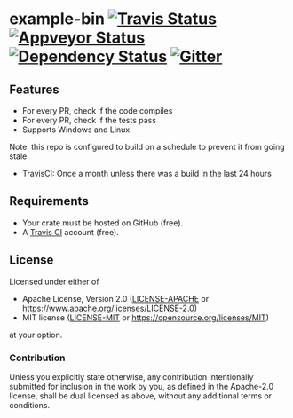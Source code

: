 example-bin
[![Travis Status](https://travis-ci.org/crate-ci/example-bin.svg?branch=master)](https://travis-ci.org/crate-ci/example-bin)
[![Appveyor Status](https://ci.appveyor.com/api/projects/status/27jbg88g4qnevp9x/branch/master?svg=true)](https://ci.appveyor.com/project/epage/example-bin/branch/master)
[![Dependency Status](https://dependencyci.com/github/crate-ci/example-bin/badge)](https://dependencyci.com/github/crate-ci/example-bin)
[![Gitter](https://badges.gitter.im/Join%20Chat.svg)](https://gitter.im/crate-ci/general)
===========

## Features

- For every PR, check if the code compiles
- For every PR, check if the tests pass
- Supports Windows and Linux

Note: this repo is configured to build on a schedule to prevent it from going stale
- TravisCI: Once a month unless there was a build in the last 24 hours

## Requirements

- Your crate must be hosted on GitHub (free).
- A [Travis CI](https://travis-ci.org/) account (free).

## License

Licensed under either of

- Apache License, Version 2.0 ([LICENSE-APACHE](LICENSE-APACHE) or
  https://www.apache.org/licenses/LICENSE-2.0)
- MIT license ([LICENSE-MIT](LICENSE-MIT) or https://opensource.org/licenses/MIT)

at your option.

### Contribution

Unless you explicitly state otherwise, any contribution intentionally submitted
for inclusion in the work by you, as defined in the Apache-2.0 license, shall be
dual licensed as above, without any additional terms or conditions.
